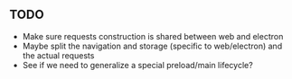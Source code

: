 ## TODO

- Make sure requests construction is shared between web and electron
- Maybe split the navigation and storage (specific to web/electron) and the actual requests
- See if we need to generalize a special preload/main lifecycle?
